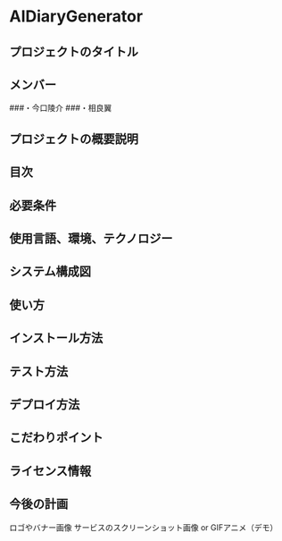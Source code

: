 # AIDiaryGenerator
## プロジェクトのタイトル

## メンバー
###・今口陵介
###・相良翼

## プロジェクトの概要説明

## 目次
## 必要条件
## 使用言語、環境、テクノロジー
## システム構成図
## 使い方
## インストール方法
## テスト方法
## デプロイ方法
## こだわりポイント
## ライセンス情報
## 今後の計画
ロゴやバナー画像
サービスのスクリーンショット画像 or GIFアニメ（デモ）
